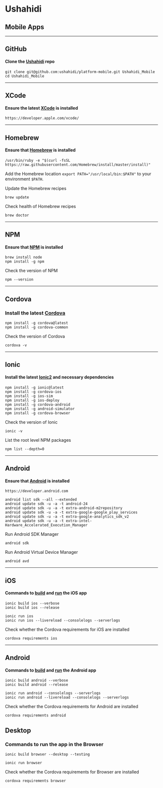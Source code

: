 # Ushahidi
## Mobile Apps

---

## GitHub
#### Clone the [Ushahidi](https://github.com/ushahidi/platform-mobile) repo

```
git clone git@github.com:ushahidi/platform-mobile.git Ushahidi_Mobile
cd Ushahidi_Mobile
```

---

## XCode
#### Ensure the latest [XCode](https://developer.apple.com/xcode/) is installed

```
https://developer.apple.com/xcode/
```

---

## Homebrew
#### Ensure that [Homebrew](http://brew.sh) is installed

```
/usr/bin/ruby -e "$(curl -fsSL https://raw.githubusercontent.com/Homebrew/install/master/install)"
```

Add the Homebrew location `export PATH="/usr/local/bin:$PATH"` to your environment `$PATH`.

Update the Homebrew recipes

```
brew update
```

Check health of Homebrew recipes

```
brew doctor
```

---

## NPM
#### Ensure that [NPM](https://www.npmjs.com) is installed

```
brew install node
npm install -g npm
```

Check the version of NPM

```
npm --version
```

---

## Cordova
### Install the latest [Cordova](https://www.npmjs.com/package/cordova)

```
npm install -g cordova@latest
npm install -g cordova-common
```

Check the version of Cordova

```
cordova -v
```

---

## Ionic
#### Install the latest [Ionic2](http://ionicframework.com/docs/v2/) and necessary dependencies

```
npm install -g ionic@latest
npm install -g cordova-ios
npm install -g ios-sim
npm install -g ios-deploy
npm install -g cordova-android
npm install -g android-simulator
npm install -g cordova-browser
```

Check the version of Ionic

```
ionic -v
```

List the root level NPM packages

```
npm list --depth=0
```

---

## Android
#### Ensure that [Android](https://developer.android.com/index.html) is installed

```
https://developer.android.com
```

```
android list sdk --all --extended
android update sdk -u -a -t android-24
android update sdk -u -a -t extra-android-m2repository
android update sdk -u -a -t extra-google-google_play_services
android update sdk -u -a -t extra-google-analytics_sdk_v2
android update sdk -u -a -t extra-intel-Hardware_Accelerated_Execution_Manager
```

Run Android SDK Manager
```
android sdk
```

Run Android Virtual Device Manager
```
android avd
```

---

## iOS
#### Commands to [build](http://ionicframework.com/docs/v2/cli/build/) and [run](http://ionicframework.com/docs/v2/cli/run/) the iOS app

```
ionic build ios --verbose
ionic build ios --release
```

```
ionic run ios
ionic run ios --livereload --consolelogs --serverlogs
```

Check whether the Cordova requirements for iOS are installed

```
cordova requirements ios
```

---

## Android
#### Commands to [build](http://ionicframework.com/docs/v2/cli/build/) and [run](http://ionicframework.com/docs/v2/cli/run/) the Android app

```
ionic build android --verbose
ionic build android --release
```

```
ionic run android --consolelogs --serverlogs
ionic run android --livereload --consolelogs --serverlogs
```

Check whether the Cordova requirements for Android are installed

```
cordova requirements android
```

## Desktop
### Commands to run the app in the Browser

```
ionic build browser --desktop --testing
```

```
ionic run browser
```

Check whether the Cordova requirements for Browser are installed

```
cordova requirements browser
```
